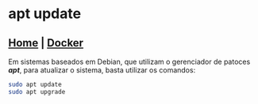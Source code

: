 # apt update

## [Home](../../../index.md) | [Docker](../index.md)

Em sistemas baseados em Debian, que utilizam o gerenciador de patoces **_apt_**, para atualizar o sistema, basta utilizar os comandos:

```bash
sudo apt update
sudo apt upgrade
```